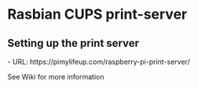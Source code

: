 <h1> Rasbian CUPS print-server </h1> 


<h2> Setting up the print server </h2>
- URL: https://pimylifeup.com/raspberry-pi-print-server/ 



See Wiki for more information
